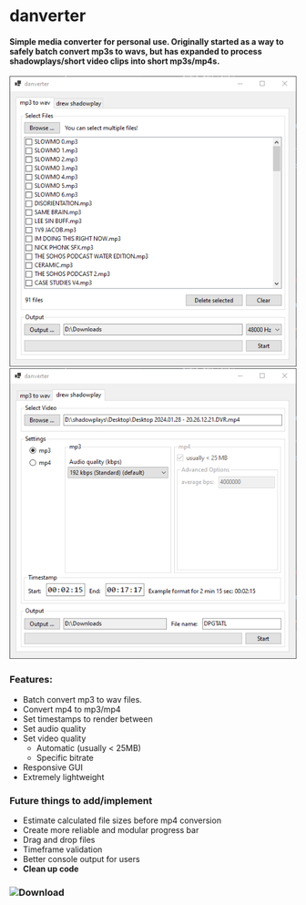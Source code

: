 # danverter

#### Simple media converter for personal use. Originally started as a way to safely batch convert mp3s to wavs, but has expanded to process shadowplays/short video clips into short mp3s/mp4s.

![danverter 1](https://github.com/denialpan/danverter/blob/1076220da54f301d9eedf93e24723e6890ddf65e/image%20showcase/danverter_1.png)
![danverter 2](https://github.com/denialpan/danverter/blob/33f9f6f9b68aed77b1f2a594a81961bcce6dae38/image%20showcase/danverter_2.png)

### Features:
- Batch convert mp3 to wav files.
- Convert mp4 to mp3/mp4
- Set timestamps to render between
- Set audio quality
- Set video quality
  - Automatic (usually < 25MB)
  - Specific bitrate
- Responsive GUI
- Extremely lightweight

### Future things to add/implement
- Estimate calculated file sizes before mp4 conversion
- Create more reliable and modular progress bar
- Drag and drop files
- Timeframe validation
- Better console output for users
- **Clean up code**

### ![Download](https://github.com/denialpan/danverter/releases/)
